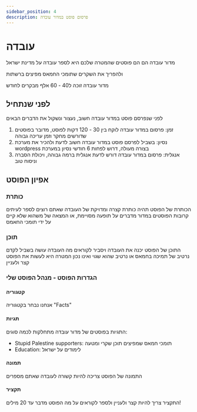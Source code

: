 ```yaml
---
sidebar_position: 4
description: פרסום פוסט במדור עובדה
---
```


# עובדה
מדור עובדה הם הם פוסטים שהמטרה שלכם היא לספר עובדה על מדינת ישראל

ולהפריך את השקרים שתומכי החמאס מפיצים ברשתות

מדור עובדה זוכה ל40 - 60 אלף מבקרים לחודש

## לפני שנתחיל
לפני שנפרסם פוסט במדור עובדה חשוב, נעצור ונשקול את הדברים הבאים
1. זמן: פרסום במדור עובדה לוקח בין 30 - 120 דקות לפוסט, מדובר בפוסטים שדורשים מחקר וזמן עריכה גבוהה
2. נסיון: בשביל לפרסם פוסט במדור עובדה חשוב לדעת ולהכיר את מערכת wordpress בצורה מעולה, דרוש לפחות 6 חודשי נסיון במערכת
3. אנגלית: פרסום במדור עובדה דורש לדעת אנגלית ברמה גבוהה, ויכולת הסברה וניסוח טוב

## אפיון הפוסט
### כותרת
הכותרת של הפוסט תהיה כותרת קצרה ומדויקת של העובדה שאתם רוצים לספר
לעיתים קרובות הפוסטים במדור מדברים על תופעה מסויימת, או המצאה של משהוא שלא קיים
על ידי תומכי החאמס
### תוכן
התוכן של הפוסט יכנה את העובדה ויסביר לקוראים מה העובדה עושה בשביל לקדם נרטיב של תמיכה בחמאס
או נרטיב שהוא שגוי ואינו נכון
המטרה היא לעשות את הפוסט קצר ולעניין
### הגדרות הפוסט - מנהל הפוסט שלי
#### קטגוריה
אנחנו נבחר בקטגוריה "Facts"
#### תגיות
התגיות בפוסטים של מדור עובדה מתחלקות לכמה סוגים:
- Stupid Palestine supporters: תומכי חמאס שמפיצים תוכן שקרי ומטעה
- Education: לימודים על ישראל
#### תמונה
התמונה של הפוסט צריכה להיות קשורה לעובדה שאתם מספרים
#### תקציר
התקציר צריך להיות קצר ולעניין ולספר לקוראים על מה הפוסט מדבר
עד 20 מילים!
